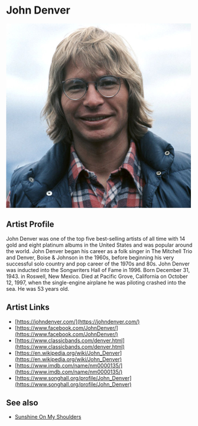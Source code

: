 # John Denver

![](../../assets/artists/John_Denver.png)

## Artist Profile

John Denver was one of the top five best-selling artists of all time with 14 gold and eight platinum albums in the United States and was popular around the world. John Denver began his career as a folk singer in The Mitchell Trio and Denver, Boise &amp; Johnson in the 1960s, before beginning his very successful solo country and pop career of the 1970s and 80s. John Denver was inducted into the Songwriters Hall of Fame in 1996.
Born December 31, 1943. in Roswell, New Mexico. 
Died at Pacific Grove, California on October 12, 1997, when the single-engine airplane he was piloting crashed into the sea. He was 53 years old.

## Artist Links

- [https://johndenver.com/](https://johndenver.com/)
- [https://www.facebook.com/JohnDenver/](https://www.facebook.com/JohnDenver/)
- [https://www.classicbands.com/denver.html](https://www.classicbands.com/denver.html)
- [https://en.wikipedia.org/wiki/John_Denver](https://en.wikipedia.org/wiki/John_Denver)
- [https://www.imdb.com/name/nm0000135/](https://www.imdb.com/name/nm0000135/)
- [https://www.songhall.org/profile/John_Denver](https://www.songhall.org/profile/John_Denver)


## See also

- [Sunshine On My Shoulders](Sunshine_On_My_Shoulders.md)
